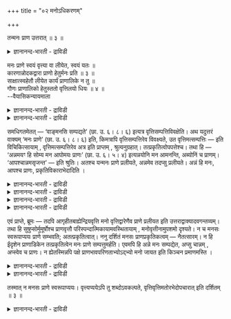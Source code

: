 +++
title = "०२ मनोऽधिकरणम्"

+++

तन्मनः प्राण उत्तरात् ॥ ३ ॥  
<details><summary>ज्ञानानन्द-भारती - द्राविडी</summary>

तन्मऩ: प्राणे उत्तरात् ॥ ३ ॥
</details>

मनः प्राणे स्वयं वृत्त्या वा लीयेत, स्वयं यतः ॥  
कारणान्नोदकद्वारा प्राणो हेतुर्मनः प्रति ॥ ३ ॥  
साक्षात्स्वहेतौ लीयेत कार्यं प्राणालिके न तु ॥  
गौणः प्राणालिको हेतुस्ततो वृत्तिलयो धियः ॥ ४ ॥  
--वैयासिकन्यायमाला

<details><summary>ज्ञानानन्द-भारती - द्राविडी</summary>

मऩस् पिराणऩिल् स्वरूबत्तुडऩ् लयिक्किऱदा? अल्लदु, विरुत्तियाल् ताऩा? कारणमायुळ्ळ अऩ्ऩम्, जलम् इवै मूलमाग मऩसिऱ्कुक् कारणमाग पिराणऩ् इरुप्पदिऩाल् स्वरूबत्तुडऩेये लयम्।
</details>

<details><summary>ज्ञानानन्द-भारती - द्राविडी</summary>

तऩक्कु नेर् कारणमायिरुप्पदिल् ताऩ् कार्यम् लयिक्कुम्, परम्बरैयाय् कारणमायिरुप्पदिल् लयिक्कादु। परम्बरैयाय् कारणमॆऩ्बदु कौणम् ताऩ्। आगैयाल् मऩसिऱ्कु लयम् विरुत्तियिऩाल् ताऩ्।
</details>

समधिगतमेतत् — ‘वाङ्मनसि सम्पद्यते’ (छा. उ. ६। ८। ६) इत्यत्र वृत्तिसम्पत्तिविवक्षेति। अथ यदुत्तरं वाक्यम् ‘मनः प्राणे’ (छा. उ. ६। ८। ६) इति, किमत्रापि वृत्तिसम्पत्तिरेव विवक्ष्यते, उत वृत्तिमत्सम्पत्तिः — इति विचिकित्सायाम् , वृत्तिमत्सम्पत्तिरेव अत्र इति प्राप्तम् , श्रुत्यनुग्रहात्। तत्प्रकृतित्वोपपत्तेश्च। तथा हि — ‘अन्नमयꣳ हि सोम्य मन आपोमयः प्राणः’ (छा. उ. ६। ५। ४) इत्यन्नयोनि मन आमनन्ति, अब्योनिं च प्राणम्। ‘आपश्चान्नमसृजन्त’ — इति श्रुतिः। अतश्च यन्मनः प्राणे प्रलीयते, अन्नमेव तदप्सु प्रलीयते। अन्नं हि मनः, आपश्च प्राणः, प्रकृतिविकाराभेदादिति ।

<details><summary>ज्ञानानन्द-भारती - द्राविडी</summary>

(मऩम् पिराणऩिल् लयमडैवदाग सुरुदि सॊल्गिऱदु। इङ्गे मुऩ्बोल् मऩदिऩ् विरुत्तिक्कु लयमा अल्लदु स्वरूबत्तिऱ्कु लयमा ऎऩ्ऱु सन्देहम्। वाक्कुक्कु मऩम् उबादाऩ कारणमल्लवादलाल् कारणत्तिल्दाऩ् कारियत्तिऱ्कु लयम् ऎऩ्ऱ नियमत्तै ऒट्टि वाक्स्वरूबत्तिऱ्कु मऩदिल् लयमिल्लैयॆऩ्ऱु कूऱप्पट्टदु। आऩाल् इङ्गे पिरुदिविक्कु जलम् कारणमादलाल् पिरुदिवियिलिरुन्दु एऱ्पट्ट मऩदिऱ्कु जलत्तिलिरुन्दु एऱ्पट्ट पिराणऩ् \* कारणमागिऱदु। आगैयाल् कारणमाऩ पिराणऩिल् कारियमाऩ मऩदिऩ् स्वरूबत्तिऱ्के लयमॆऩ्ऱु पूर्वबक्षम्।
</details>

<details><summary>ज्ञानानन्द-भारती - द्राविडी</summary>

कुडत्तिऱ्कु मण्बोल मऩत्तिऱ्कु पिराणऩ् नेरिडैयाग उबादाऩमिल्लै पिरुदिवि, जलम् इदऩ् मूलम् ताऩ् उबादाऩम् नेरिडैयाऩ उबादाऩत्तिल् ताऩ् कारियत्तिऱ्कु लयमेऱ्पडुमे तविर परम्बरैयाग उबादाऩत्तिलल्ल, आगवे मऩोविरुत्तिक्कुत्ताऩ् पिराणऩिल् लयम्, स्वरूबत्तिऱ्कल्ल ऎऩ्ऱु सित्तान्दम्)।
</details>

<details><summary>ज्ञानानन्द-भारती - द्राविडी</summary>

“वाक्कु मऩसिल् ऒडुङ्गुगिऱदु" (सान्।III-८-६) ऎऩ्ऱविडत्तिल् विरुत्तिक्कुत्ताऩ् ऒडुङ्गुदल् ऎऩ्ऱ इन्द विषयत्तै सॊल्लवन्ददॆऩ्बदु अऱियप्पट्टुविट्टदु। पिऱगु "मऩस् पिराणऩिल्" ऎऩ्ऱु ऎन्द मेलुळ्ळ वाक्कियमो, अदिलुम्गूड विरुत्तिक्कुत्ताऩ् ऒडुक्कम् सॊल्ल उत्तेसमा अल्लदु विरुत्तियुडैयदिऱ्के ऒडुक्कमा? ऎऩ्ऱु सन्देहिक्कैयिल्,
</details>

<details><summary>ज्ञानानन्द-भारती - द्राविडी</summary>

पूर्वबक्षम्: इङ्गे विरुत्तियुडैयदऱ्केदाऩ् ऎऩ्बदु नियायम् सुरुदि ऒत्तुप्पोवदाल्, अदऱ्कुक् कारणमायिरुक्कुम् तऩ्मैयुम् पॊरुत्तमायिरुप्पदाल्। अप्पडिये "अऩ्ऩत्तिऩ् कार्यम् अल्लवा मऩस्, पिराणऩ् जलत्तिऩ् कार्यम्" (सान्।VI-५-४) ऎऩ्ऱु मऩस्सै अऩ्ऩत्तैक् कारणमायुडैयदायुम् पिराण ऩै जलत्तैक् कारणमायुडैयदायुम् सॊल्गिऱार्गळ्। जलम् अऩ्ऩत्तै स्रुष्टि सॆय्ददु ऎऩ्ऱुम् वेदम् सॊल्गिऱदु। आगैयाल् मऩस् पिराणऩिल् लयमडैगिऱ तॆऩ्ऱाल् अऩ्ऩमे जलत्तिल् लयमडैगिऱदु ऎऩ्ऱागिऱदु। अऩ्ऩमो मऩस्, जलमुम् पिराणऩ्, कारणत्तिऱ्कुम् कार्यत्तिऱ्कुम् पेदमिल्लाददिऩाल्, ऎऩ्ऱु।
</details>

एवं प्राप्ते, ब्रूमः — तदपि आगृहीतबाह्येन्द्रियवृत्ति मनो वृत्तिद्वारेणैव प्राणे प्रलीयत इति उत्तराद्वाक्यादवगन्तव्यम्। तथा हि सुषुप्सोर्मुमूर्षोश्च प्राणवृत्तौ परिस्पन्दात्मिकायामवस्थितायाम् , मनोवृत्तीनामुपशमो दृश्यते। न च मनसः स्वरूपाप्ययः प्राणे सम्भवति; अतत्प्रकृतित्वात्। ननु दर्शितं मनसः प्राणप्रकृतिकत्वम् — नैतत्सारम्। न हि ईदृशेन प्राणाडिकेन तत्प्रकृतित्वेन मनः प्राणे सम्पत्तुमर्हति। एवमपि हि अन्ने मनः सम्पद्येत, अप्सु चान्नम् , अप्स्वेव च प्राणः। न ह्येतस्मिन्नपि पक्षे प्राणभावपरिणताभ्योऽद्भ्यो मनो जायत इति किञ्चन प्रमाणमस्ति ।

<details><summary>ज्ञानानन्द-भारती - द्राविडी</summary>

सित्तान्दम्: इव्विदम् वरुम्बोदु सॊल्गिऱोम्; अदुवुम्, वॆळि इन्दिरियङ्गळिऩ् विरुत्तिगळैयॆल्लाम् ऒडुक्किक्कॊण्ड मऩसुम्, विरुत्ति मूलमागत्ताऩ् पिराणऩिल् लयत्तै अडैगिऱदु ऎऩ्ऱु मेलुळ्ळ वाक् कियत्तिलिरुन्दु अऱिन्दुगॊळ्ळवेण्डुम्। अप्पडिये ताऩ्, तूङ्गप् पोगिऱवऩुक्कुम्, सागप्पोगिऱवऩुक्कुम् असैवु स्वरूबमाऩ पिराण विरुत्ति इरुन्दु कॊण्डिरुक्कैयिल् मऩोविरुत्तिगळुडैय ऒडुङ्गुदल् काणप्पडुगिऱदु।
</details>

<details><summary>ज्ञानानन्द-भारती - द्राविडी</summary>

मेलुम् मऩसिऱ्कु पिराणऩिडत्तिल् स्वरूब लयम् सम्बविक्कादु, अदैक् कारणमाग उडैय तिल्लैयाऩदिऩाल् मऩसुक्कु पिराणऩै कारणमा युडैय तऩ्मैयैक् काट्टिऩोमेयॆऩ्ऱाल्, अदु सारमल्ल। एऩॆऩ्ऱाल् इव्विद वऴियाग अदऩ् कारणम् ऎऩ्ऱु मऩस् पिराणऩिल् ऒडुङ्ग मुडियादु। इव्विदमाऩालुम् मऩस् अऩ्ऩत्तिल् ऒडुङ्गलाम्, जलत्तिल् अऩ्ऩम्, जलत्तिलेये पिराणऩ्, इन्द पक्षत्तिल्गूड पिराणत्तऩ्मैयैयडैन्दिरुक्कुम् जलत्तिलिरुन्दु मऩस् उण्डायिऱ्ऱु ऎऩ्बदऱ्कु कॊञ्जमेऩुम् पिरमाणम् किडैयादु।
</details>

तस्मात् न मनसः प्राणे स्वरूपाप्ययः। वृत्त्यप्ययेऽपि तु शब्दोऽवकल्पते, वृत्तिवृत्तिमतोरभेदोपचारात् इति दर्शितम् ॥ ३ ॥

<details><summary>ज्ञानानन्द-भारती - द्राविडी</summary>

आगैयाल् मऩसुक्कु पिराणऩिल् स्वरूब लयम् इल्लै। विरुत्तियिऩ् लयत्तिलुम् सप्तम् नियायमागुम्। विरुत्तिक्कुम्, विरुत्तियुडैयदिऱ्कुम् पेदमिल्लै यॆऩ्ऱु पार्त्ताल् ऎऩ्ऱु मुऩ्ऩमे काट्टप्पट्टदु।
</details>

